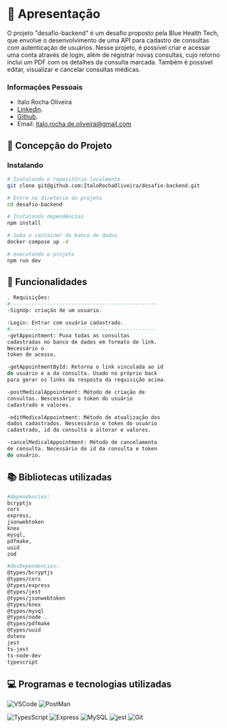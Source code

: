 # 📖 Apresentação

O projeto "desafio-backend" é um desafio proposto pela Blue Health Tech, que envolve o desenvolvimento de uma API para cadastro de consultas com autenticação de usuários. Nesse projeto, é possível criar e acessar uma conta através de login, além de registrar novas consultas, cujo retorno inclui um PDF com os detalhes da consulta marcada. Também é possível editar, visualizar e cancelar consultas médicas.


### Informações Pessoais

- Italo Rocha Oliveira
- [Linkedin](https://www.linkedin.com/in/italorochaoliveira/).
- [Github](https://github.com/ItaloRochaOliveira).
- Email: italo.rocha.de.oliveira@gmail.com

## 📄 Concepção do Projeto

### Instalando

```bash
# Instalando o repositório localmente
git clone git@github.com:ItaloRochaOliveira/desafio-backend.git

# Entre no diretório do projeto
cd desafio-backend

# Instalando dependências
npm install

# Suba o container do banco de dados
docker compose up -d

# executando o projeto
npm run dev

```

## 🔧 Funcionalidades

```bash
. Requisições:
#------------------------------------------------
-SignUp: criação de um usuario.

-Login: Entrar com usuário cadastrado.
#------------------------------------------------
-getAppointment: Puxa todas as consultas
cadastradas no banco de dados em formato de link.
Necessário o
token de acesso.

-getAppointmentById: Retorna o link vinculada ao id
do usuário e a da consulta. Usado no próprio back
para gerar os links da resposta da requisição acima.

-postMedicalAppointment: Método de criação de
consultas. Nescessário o token do usuário
cadastrado e valores.

-editMedicalAppointment: Método de atualização dos
dados cadastrados. Nescessário o token do usuário
cadastrado, id da consulta a alterar e valores.

-cancelMedicalAppointment: Método de cancelamento
de consulta. Necessário do id da consulta e token
do usuário.
```


## 📚 Bibliotecas utilizadas 

```bash
#dependencies:
bcryptjs
cors
express,
jsonwebtoken
knex
mysql,
pdfmake,
uuid
zod

#devDependencies:
@types/bcryptjs
@types/cors
@types/express
@types/jest
@types/jsonwebtoken
@types/knex 
@types/mysql
@types/node .
@types/pdfmake
@types/uuid
dotenv 
jest 
ts-jest 
ts-node-dev
typescript 

```
## 💻 Programas e tecnologias utilizadas


![VSCode](https://img.shields.io/badge/VSCODE-white?style=for-the-badge&logo=visualstudiocode&logoColor=blue)
![PostMan](https://img.shields.io/badge/postman-orange?style=for-the-badge&logo=postman&logoColor=white)

![TypesScript](https://img.shields.io/badge/TypeScript-1572B6?style=for-the-badge&logo=typescript&logoColor=white)
![Express](https://img.shields.io/badge/Express-f8f8ff?style=for-the-badge&logo=express&logoColor=black)
![MySQL](https://img.shields.io/badge/mysql-orange?style=for-the-badge&logo=mysql&logoColor=blue)
![jest](https://img.shields.io/badge/jest-f8f8ff?style=for-the-badge&logo=jest&logoColor=black)
![Git](https://img.shields.io/badge/GIT-E44C30?style=for-the-badge&logo=git&logoColor=white)
